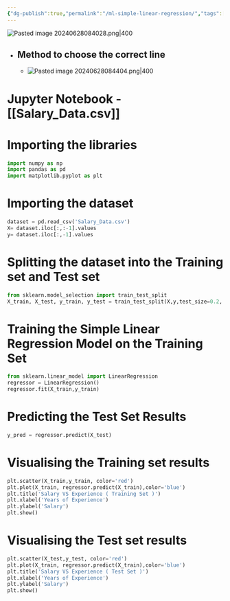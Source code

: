 ```yaml
---
{"dg-publish":true,"permalink":"/ml-simple-linear-regression/","tags":["notes"],"created":"2024-06-28T08:40:26.554+05:30","updated":"2024-07-06T19:49:36.974+05:30"}
---
```


![Pasted image 20240628084028.png|400](/img/user/Attachments/Pasted%20image%2020240628084028.png)
- ## Method to choose the correct line
	- ![Pasted image 20240628084404.png|400](/img/user/Attachments/Pasted%20image%2020240628084404.png)

# Jupyter Notebook - [[Salary_Data.csv]]
# Importing the libraries
```py
import numpy as np
import pandas as pd
import matplotlib.pyplot as plt
```
# Importing the dataset
```py
dataset = pd.read_csv('Salary_Data.csv')
X= dataset.iloc[:,:-1].values
y= dataset.iloc[:,-1].values
```
# Splitting the dataset into the Training set and Test set
```py
from sklearn.model_selection import train_test_split
X_train, X_test, y_train, y_test = train_test_split(X,y,test_size=0.2, random_state=0)
```
# Training the Simple Linear Regression Model on the Training Set
```py
from sklearn.linear_model import LinearRegression
regressor = LinearRegression()
regressor.fit(X_train,y_train)
```
# Predicting the Test Set Results
```py
y_pred = regressor.predict(X_test)
```
# Visualising the Training set results
```py
plt.scatter(X_train,y_train, color='red')
plt.plot(X_train, regressor.predict(X_train),color='blue')
plt.title('Salary VS Experience ( Training Set )')
plt.xlabel('Years of Experience')
plt.ylabel('Salary')
plt.show()
```
# Visualising the Test set results
```py
plt.scatter(X_test,y_test, color='red')
plt.plot(X_train, regressor.predict(X_train),color='blue')
plt.title('Salary VS Experience ( Test Set )')
plt.xlabel('Years of Experience')
plt.ylabel('Salary')
plt.show()
```